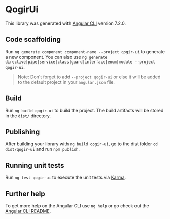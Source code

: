 # QogirUi

This library was generated with [Angular CLI](https://github.com/angular/angular-cli) version 7.2.0.

## Code scaffolding

Run `ng generate component component-name --project qogir-ui` to generate a new component. You can also use `ng generate directive|pipe|service|class|guard|interface|enum|module --project qogir-ui`.
> Note: Don't forget to add `--project qogir-ui` or else it will be added to the default project in your `angular.json` file. 

## Build

Run `ng build qogir-ui` to build the project. The build artifacts will be stored in the `dist/` directory.

## Publishing

After building your library with `ng build qogir-ui`, go to the dist folder `cd dist/qogir-ui` and run `npm publish`.

## Running unit tests

Run `ng test qogir-ui` to execute the unit tests via [Karma](https://karma-runner.github.io).

## Further help

To get more help on the Angular CLI use `ng help` or go check out the [Angular CLI README](https://github.com/angular/angular-cli/blob/master/README.md).
